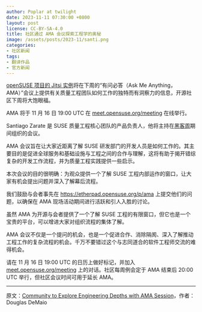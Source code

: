 ```yaml
---
author: Poplar at twilight
date: 2023-11-11 07:30:00 +0800
layout: post
license: CC-BY-SA-4.0
title: 社区通过 AMA 会议探索工程学的奥秘
image: /assets/posts/2023-11/santi.png
categories:
- 社区新闻
tags:
- 翻译作品
- 官方新闻
---
```


[openSUSE 项目的 Jitsi 实例]将在下周的“有问必答（Ask Me Anything，AMA）”会议上提供有关质量工程团队如何工作的独特而有洞察力的信息，开源社区下周将大饱眼福。

AMA 将于 11 月 16 日 19:00 UTC 在 [meet.opensuse.org/meeting] 在线举行。

[openSUSE 项目的 Jitsi 实例]: https://meet.opensuse.org/
[meet.opensuse.org/meeting]: https://meet.opensuse.org/meeting

Santiago Zarate 是 SUSE 质量工程核心团队的产品负责人，他将主持在[黑客周]期间组织的会议。

[黑客周]: https://hackweek.opensuse.org/23/projects/run-ama-outside-of-suse-engineering

AMA 会议旨在让大家近距离了解 SUSE 研发部门的开发人员是如何工作的。其主要目的是促进全球服务和基础设施与工程之间的合作与理解，这将有助于揭开错综复杂的开发工作流程，并为质量工程实践提供一些启示。

本次会议的目的很明确：为观众提供一个了解 SUSE 工程内部运作的窗口，让大家有机会提出问题并深入了解幕后流程。

我们鼓励与会者事先在 <https://etherpad.opensuse.org/p/ama> 上提交他们的问题，以确保在 AMA 现场活动期间进行活跃和引人入胜的讨论。

虽然 AMA 为开源与会者提供了一个了解 SUSE 工程的有限窗口，但它也是一个宝贵的平台，可以增进大家对组织流程的集体了解。

AMA 会议不仅是一个提问的机会，也是一个促进合作、消除隔阂、深入了解推动工程工作的复杂流程的机会。千万不要错过这个与志同道合的软件工程师交流的难得机会。

请在 11 月 16 日 19:00 UTC 的日历上做好标记，并加入 [meet.opensuse.org/meeting] 上的对话。社区每周例会定于 AMA 结束后 20:00 UTC 举行，但社区会议时间可用于延长 AMA。

------

原文：[Community to Explore Engineering Depths with AMA Session](https://news.opensuse.org/2023/11/09/community-to-explore-engineering-ama/)，作者：Douglas DeMaio
